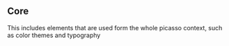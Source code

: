 ## Core

This includes elements that are used form the whole picasso context, such as color themes and typography